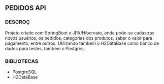 ## PEDIDOS API

### DESCROÇ

Projeto criado com SpringBoot e JPA/Hibernate, onde pode-se cadastras novos  usuários, os pedidos, categorias dos produtos, saber o valor para pagamento, entre outros.
Utilizando também o H2DataBase como banco de dados para testes, também o Postgres.

###  BIBLIOTECAS

- PostgreSQL
-  H2DataBase
